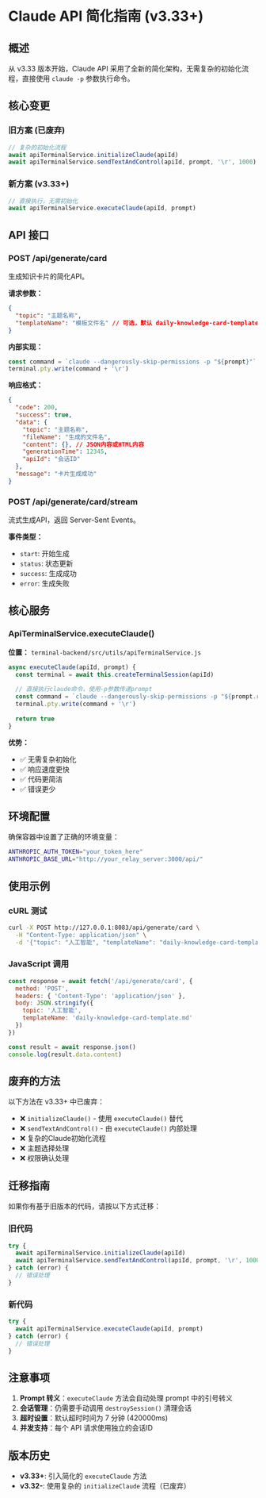 # Claude API 简化指南 (v3.33+)

## 概述

从 v3.33 版本开始，Claude API 采用了全新的简化架构，无需复杂的初始化流程，直接使用 `claude -p` 参数执行命令。

## 核心变更

### 旧方案 (已废弃)
```javascript
// 复杂的初始化流程
await apiTerminalService.initializeClaude(apiId)
await apiTerminalService.sendTextAndControl(apiId, prompt, '\r', 1000)
```

### 新方案 (v3.33+)
```javascript
// 直接执行，无需初始化
await apiTerminalService.executeClaude(apiId, prompt)
```

## API 接口

### POST /api/generate/card

生成知识卡片的简化API。

**请求参数：**
```json
{
  "topic": "主题名称",
  "templateName": "模板文件名" // 可选，默认 daily-knowledge-card-template.md
}
```

**内部实现：**
```javascript
const command = `claude --dangerously-skip-permissions -p "${prompt}"`
terminal.pty.write(command + '\r')
```

**响应格式：**
```json
{
  "code": 200,
  "success": true,
  "data": {
    "topic": "主题名称",
    "fileName": "生成的文件名",
    "content": {}, // JSON内容或HTML内容
    "generationTime": 12345,
    "apiId": "会话ID"
  },
  "message": "卡片生成成功"
}
```

### POST /api/generate/card/stream

流式生成API，返回 Server-Sent Events。

**事件类型：**
- `start`: 开始生成
- `status`: 状态更新  
- `success`: 生成成功
- `error`: 生成失败

## 核心服务

### ApiTerminalService.executeClaude()

**位置：** `terminal-backend/src/utils/apiTerminalService.js`

```javascript
async executeClaude(apiId, prompt) {
  const terminal = await this.createTerminalSession(apiId)
  
  // 直接执行claude命令，使用-p参数传递prompt
  const command = `claude --dangerously-skip-permissions -p "${prompt.replace(/"/g, '\\"')}"`
  terminal.pty.write(command + '\r')
  
  return true
}
```

**优势：**
- ✅ 无需复杂初始化
- ✅ 响应速度更快
- ✅ 代码更简洁
- ✅ 错误更少

## 环境配置

确保容器中设置了正确的环境变量：

```bash
ANTHROPIC_AUTH_TOKEN="your_token_here"
ANTHROPIC_BASE_URL="http://your_relay_server:3000/api/"
```

## 使用示例

### cURL 测试
```bash
curl -X POST http://127.0.0.1:8083/api/generate/card \
  -H "Content-Type: application/json" \
  -d '{"topic": "人工智能", "templateName": "daily-knowledge-card-template.md"}'
```

### JavaScript 调用
```javascript
const response = await fetch('/api/generate/card', {
  method: 'POST',
  headers: { 'Content-Type': 'application/json' },
  body: JSON.stringify({
    topic: '人工智能',
    templateName: 'daily-knowledge-card-template.md'
  })
})

const result = await response.json()
console.log(result.data.content)
```

## 废弃的方法

以下方法在 v3.33+ 中已废弃：

- ❌ `initializeClaude()` - 使用 `executeClaude()` 替代
- ❌ `sendTextAndControl()` - 由 `executeClaude()` 内部处理
- ❌ 复杂的Claude初始化流程
- ❌ 主题选择处理
- ❌ 权限确认处理

## 迁移指南

如果你有基于旧版本的代码，请按以下方式迁移：

### 旧代码
```javascript
try {
  await apiTerminalService.initializeClaude(apiId)
  await apiTerminalService.sendTextAndControl(apiId, prompt, '\r', 1000)
} catch (error) {
  // 错误处理
}
```

### 新代码
```javascript
try {
  await apiTerminalService.executeClaude(apiId, prompt)
} catch (error) {
  // 错误处理
}
```

## 注意事项

1. **Prompt 转义**：`executeClaude` 方法会自动处理 prompt 中的引号转义
2. **会话管理**：仍需要手动调用 `destroySession()` 清理会话
3. **超时设置**：默认超时时间为 7 分钟 (420000ms)
4. **并发支持**：每个 API 请求使用独立的会话ID

## 版本历史

- **v3.33+**: 引入简化的 `executeClaude` 方法
- **v3.32-**: 使用复杂的 `initializeClaude` 流程（已废弃）